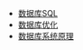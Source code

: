 * [数据库SQL](course/数据库原理/数据库SQL.md)
* [数据库优化](course/数据库原理/数据库优化.md)
* [数据库系统原理](course/数据库原理/数据库系统原理.md)

